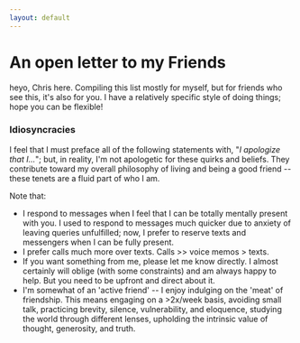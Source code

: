```yaml
---
layout: default
---
```


# An open letter to my Friends
heyo, Chris here. Compiling this list mostly for myself, but for friends who see this, it's also for you. I have a relatively specific style of doing things; hope you can be flexible!

### Idiosyncracies
I feel that I must preface all of the following statements with, "*I apologize that I...*"; but, in reality, I'm not apologetic for these quirks and beliefs. They contribute toward my overall philosophy of living and being a good friend -- these tenets are a fluid part of who I am. 

Note that:
- I respond to messages when I feel that I can be totally mentally present with you. I used to respond to messages much quicker due to anxiety of leaving queries unfulfilled; now, I prefer to reserve texts and messengers when I can be fully present.
- I prefer calls much more over texts. Calls >> voice memos > texts.
- If you want something from me, please let me know directly. I almost certainly will oblige (with some constraints) and am always happy to help. But you need to be upfront and direct about it.
- I'm somewhat of an 'active friend' -- I enjoy indulging on the 'meat' of friendship. This means engaging on a >2x/week basis, avoiding small talk, practicing brevity, silence, vulnerability, and eloquence, studying the world through different lenses, upholding the intrinsic value of thought, generosity, and truth.
